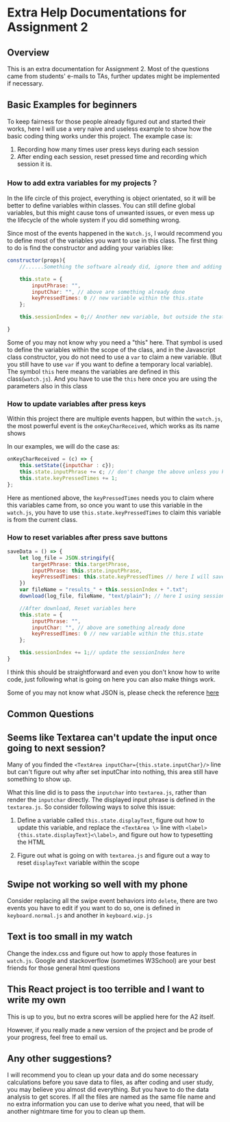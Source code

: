 Extra Help Documentations for Assignment 2
====
Overview
---
This is an extra documentation for Assignment 2. Most of the questions came from students' e-mails to TAs, further updates might be implemented if necessary.

Basic Examples for beginners 
---
To keep fairness for those people already figured out and started their works, here I will use a very naive and useless example to show how the basic coding thing works under this project. The example case is:

1. Recording how many times user press keys during each session
2. After ending each session, reset pressed time and recording which session it is.

### How to add extra variables for my projects？

In the life circle of this project, everything is object orientated, so it will be better to define variables within classes. You can still define global variables, but this might cause tons of unwanted issues, or even mess up the lifecycle of the whole system if you did something wrong.

Since most of the events happened in the `Watch.js`, I would recommend you to define most of the variables you want to use in this class. The first thing to do is find the constructor and adding your variables like:

```javascript
constructor(props){
    //......Something the software already did, ignore them and adding your staffs from this.state, don't delete them unless you know what is going on

    this.state = {
        inputPhrase: "",
        inputChar: "", // above are something already done
        keyPressedTimes: 0 // new variable within the this.state
    };

    this.sessionIndex = 0;// Another new variable, but outside the state scope

}
```

Some of you may not know why you need a "this" here. That symbol is used to define the variables within the scope of the class, and in the Javascript class constructor, you do not need to use a `var` to claim a new variable. (But you still have to use `var` if you want to define a temporary local variable). The symbol `this` here means the variables are defined in this class(`watch.js`). And you have to use the `this` here once you are using the parameters also in this class

### How to update variables after press keys

Within this project there are multiple events happen, but within the `watch.js`, the most powerful event is the `onKeyCharReceived`, which works as its name shows

In our examples, we will do the case as:

```javascript
onKeyCharReceived = (c) => {
    this.setState({inputChar : c});
    this.state.inputPhrase += c; // don't change the above unless you know what ppened here
    this.state.keyPressedTimes += 1;
};

```

Here as mentioned above, the `keyPressedTimes` needs you to claim where this variables came from, so once you want to use this variable in the `watch.js`, you have to use `this.state.keyPressedTimes` to claim this variable is from the current class.

### How to reset variables after press save buttons
```javascript
saveData = () => {
    let log_file = JSON.stringify({
        targetPhrase: this.targetPhrase,
        inputPhrase: this.state.inputPhrase,
        keyPressedTimes: this.state.keyPressedTimes // here I will save this variables
    })
    var fileName = "results_" + this.sessionIndex + ".txt";
    download(log_file, fileName, "text/plain"); // here I using sessionIndex to set the file name, as this is a one time parameters, it can be a temp local variables here.

    //After download, Reset variables here
    this.state = {
        inputPhrase: "",
        inputChar: "", // above are something already done
        keyPressedTimes: 0 // new variable within the this.state
    };

    this.sessionIndex += 1;// update the sessionIndex here
}
```

I think this should be straightforward and even you don't know how to write code, just following what is going on here you can also make things work.

Some of you may not know what JSON is, please check the reference [here](https://www.json.org/)

Common Questions
---
## Seems like Textarea can't update the input once going to next session?

Many of you finded the `<TextArea inputChar={this.state.inputChar}/>` line but can't figure out why after set inputChar into nothing, this area still have something to show up.

What this line did is to pass the `inputchar` into `textarea.js`, rather than render the `inputchar` directly. The displayed input phrase is defined in the `textarea.js`. So consider following ways to solve this issue:

1. Define a variable called `this.state.displayText`, figure out how to update this variable, and replace the `<TextArea \>` line with `<label>{this.state.displayText}<\label>`, and figure out how to typesetting the HTML

2. Figure out what is going on with `textarea.js` and figure out a way to reset `displayText` variable within the scope

## Swipe not working so well with my phone

Consider replacing all the swipe event behaviors into `delete`, there are two events you have to edit if you want to do so, one is defined in `keyboard.normal.js` and another in `keyboard.wip.js`

## Text is too small in my watch

Change the index.css and figure out how to apply those features in `watch.js`. Google and stackoverflow (sometimes W3School) are your best friends for those general html questions

## This React project is too terrible and I want to write my own

This is up to you, but no extra scores will be applied here for the A2 itself.

However, if you really made a new version of the project and be prode of your progress, feel free to email us.

## Any other suggestions?

I will recommend you to clean up your data and do some necessary calculations before you save data to files, as after coding and user study, you may believe you almost did everything. But you have to do the data analysis to get scores. If all the files are named as the same file name and no extra information you can use to derive what you need, that will be another nightmare time for you to clean up them.



